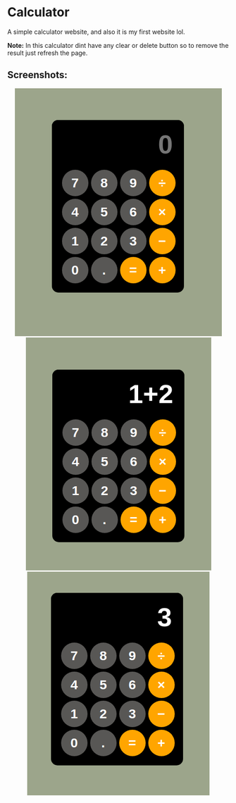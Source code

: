 # Calculator

A simple calculator website, and also it is my first website lol.

**Note:** In this calculator dint have any clear or delete button so to remove
the result just refresh the page.

## Screenshots:

<p align='center'>
<img src="screenshots/screenshot1.png" alt="Screenshot 1">
<img src="screenshots/screenshot2.png" alt="Screenshot 2">
<img src="screenshots/screenshot3.png" alt="Screenshot 3">
